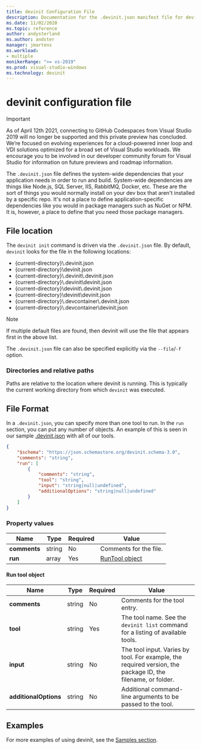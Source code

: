 ```yaml
---
title: devinit Configuration File
description: Documentation for the .devinit.json manifest file for devinit.
ms.date: 11/02/2020
ms.topic: reference
author: andysterland
ms.author: andster
manager: jmartens
ms.workload:
- multiple
monikerRange: ">= vs-2019"
ms.prod: visual-studio-windows
ms.technology: devinit
---
```

# devinit configuration file

> [!IMPORTANT]
> As of April 12th 2021, connecting to GitHub Codespaces from Visual Studio 2019 will no longer be supported and this private preview has concluded. We’re focused on evolving experiences for a cloud-powered inner loop and VDI solutions optimized for a broad set of Visual Studio workloads. We encourage you to be involved in our developer community forum for Visual Studio for information on future previews and roadmap information.

The `.devinit.json` file defines the system-wide dependencies that your application needs in order to run and build. System-wide dependencies are things like Node.js, SQL Server, IIS, RabbitMQ, Docker, etc. These are the sort of things you would normally install on your dev box that aren't installed by a specific repo. It's not a place to define application-specific dependencies like you would in package managers such as NuGet or NPM. It is, however, a place to define that you need those package managers.

## File location

The `devinit init` command is driven via the `.devinit.json` file. By default, `devinit` looks for the file in the following locations:

* {current-directory}\\.devinit.json
* {current-directory}\\devinit.json
* {current-directory}\\.devinit\\.devinit.json
* {current-directory}\\.devinit\\devinit.json
* {current-directory}\\devinit\\.devinit.json
* {current-directory}\\devinit\\devinit.json
* {current-directory}\\.devcontainer\\.devinit.json
* {current-directory}\\.devcontainer\\devinit.json

> [!NOTE]
> If multiple default files are found, then devinit will use the file that appears first in the above list.

The `.devinit.json` file can also be specified explicitly via the `--file`/`-f` option.

### Directories and relative paths

Paths are relative to the location where devinit is running. This is typically the current working directory from which `devinit` was executed.

## File Format
In a `.devinit.json`, you can specify more than one tool to run. In the `run` section, you can put any number of objects. An example of this is seen in our sample [.devinit.json](sample-all-tool.md) with all of our tools.

```json
{
    "$schema": "https://json.schemastore.org/devinit.schema-3.0",
    "comments": "string",
    "run": [
        {
            "comments": "string",
            "tool": "string",
            "input": "string|null|undefined",
            "additionalOptions": "string|null|undefined"
        }
    ]
}
```

### Property values

| Name         | Type   | Required | Value                              |
|--------------|--------|----------|------------------------------------|
| **comments** | string | No       | Comments for the file.             |
| **run**      | array  | Yes      | [RunTool object](#run-tool-object) |

#### Run tool object

| Name                  | Type   | Required | Value                                                                                                      |
|-----------------------|--------|----------|------------------------------------------------------------------------------------------------------------|
| **comments**          | string | No       | Comments for the tool entry.                                                                               |
| **tool**              | string | Yes      | The tool name. See the `devinit list` command for a listing of available tools.                            |
| **input**             | string | No       | The tool input. Varies by tool. For example, the required version, the package ID, the filename, or folder.|
| **additionalOptions** | string | No       | Additional command-line arguments to be passed to the tool.                                                |

## Examples

For more examples of using devinit, see the [Samples section](sample-readme.md).

